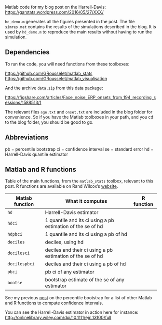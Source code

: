 Matlab code for my blog post on the Harrell-Davis:
<https://garstats.wordpress.com/2016/05/27/XXX/>

`hd_demo.m` generates all the figures presented in the post.
The file `simres.mat` contains the results of the simulations described in the blog.
It is used by `hd_demo.m` to reproduce the main results without having to run the simulation.

## Dependencies
To run the code, you will need functions from these toolboxes:

<https://github.com/GRousselet/matlab_stats>
<https://github.com/GRousselet/matlab_visualisation>

And the archive `data.zip` from this data package:

<https://figshare.com/articles/Face_noise_ERP_onsets_from_194_recording_sessions/1588513/1>

The relevant files `age.txt` and `onset.txt` are included in the blog folder for convenience. 
So if you have the Matlab toolboxes in your path, and you cd to the blog folder, you should be good to go. 

## Abbreviations
pb = percentile bootstrap
ci = confidence interval
se = standard error
hd = Harrell-Davis quantile estimator

## Matlab and R functions
Table of the main functions, from the `matlab_stats` toolbox, relevant to this post.
R functions are available on Rand Wilcox’s [website](http://dornsife.usc.edu/labs/rwilcox/software/).

|Matlab function|What it computes|R function
|-----|-----|-----|
|`hd`|Harrell-Davis estimator|
|`hdci`|1 quantile and its ci using a pb estimation of the se of hd|
|`hdpbci`|1 quantile and its ci using a pb of hd|
|`deciles`|deciles, using hd|
|`decilesci`|deciles and their ci using a pb estimation of the se of hd|
|`decilespbci`|deciles and their ci using a pb of hd|
|`pbci`|pb ci of any estimator|
|`bootse`|bootstrap estimate of the se of any estimator|

See my previous [post](https://garstats.wordpress.com/2016/05/27/the-percentile-bootstrap/) on the percentile bootstrap for a list of other Matlab and R functions to compute confidence intervals.

You can see the Harrell-Davis estimator in action here for instance:
http://onlinelibrary.wiley.com/doi/10.1111/ejn.13100/full